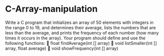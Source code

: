 # C-Array-manipulation
Write a C program that initializes an array of 50 elements with integers in the range 0 to 19, and determines their average, lists the numbers that are less than the average, and prints the frequency of each number (how many times it occurs in the array). Your program should define and use the following functions:  float findAverage(int [] array)  void listSmaller(int [] array, float average)  void showFrequency(int [] array)
